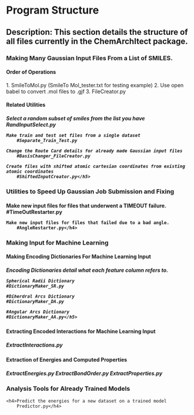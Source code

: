 <h1>Program Structure</h1>

<h2>Description: This section details the structure of all files currently in the ChemArchItect package.</h2>
  
<h3>Making Many Gaussian Input Files From a List of SMILES.</h3>

  <h4>Order of Operations</h4>
    1. SmileToMol.py (SmileTo Mol_tester.txt for testing example)
    2. Use open babel to convert .mol files to .gjf
    3. FileCreator.py
    
  <h4>Related Utilities</h4>
    <h5>Select a random subset of smiles from the list you have
        RandInputSelect.py
        
    Make train and test set files from a single dataset
        #Separate_Train_Test.py
        
    Change the Route Card details for already made Gaussian input files
        #BasisChanger_FileCreator.py
        
    Create files with shifted atomic cartesian coordinates from existing atomic coordinates
        #ShiftedInputCreator.py</h5>

<h3>Utilities to Speed Up Gaussian Job Submission and Fixing</h3>
    <h4>Make new input files for files that underwent a TIMEOUT failure.
        #TimeOutRestarter.py
        
    Make new input files for files that failed due to a bad angle.
        #AngleRestarter.py</h4>

<h3>Making Input for Machine Learning</h3>

  <h4>Making Encoding Dictionaries For Machine Learning Input</h4>
    <h5>Encoding Dictionaries detail what each feature column refers to.
  
    Spherical Radii Dictionary
    #DictionaryMaker_SR.py
  
    #Diherdral Arcs Dictionary
    #DictionaryMaker_DA.py
    
    #Angular Arcs Dictionary
    #DictionaryMaker_AA.py</h5>
    
  <h4>Extracting Encoded Interactions for Machine Learning Input</h4>
    <h5>ExtractInteractions.py</h5>
    
  <h4>Extraction of Energies and Computed Properties</h4>
    <h5>ExtractEnergies.py
    ExtractBondOrder.py
    ExtractProperties.py</h5>

<h3>Analysis Tools for Already Trained Models</h3>

    <h4>Predict the energies for a new dataset on a trained model
        Predictor.py</h4>
